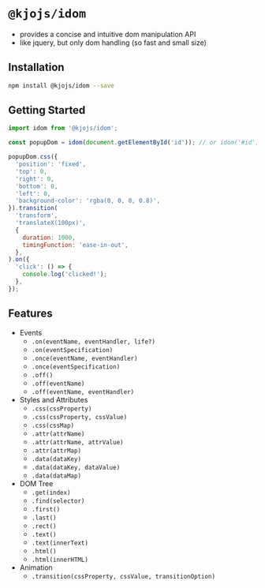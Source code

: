 # `@kjojs/idom`

- provides a concise and intuitive dom manipulation API
- like jquery, but only dom handling (so fast and small size)

## Installation

```sh
npm install @kjojs/idom --save
```

## Getting Started

```js
import idom from '@kjojs/idom';

const popupDom = idom(document.getElementById('id')); // or idom('#id')

popupDom.css({
  'position': 'fixed',
  'top': 0,
  'right': 0,
  'bottom': 0,
  'left': 0,
  'background-color': 'rgba(0, 0, 0, 0.8)',
}).transition(
  'transform',
  'translateX(100px)',
  {
    duration: 1000,
    timingFunction: 'ease-in-out',
  },
).on({
  'click': () => {
    console.log('clicked!');
  },
});
```

## Features

- Events
    - `.on(eventName, eventHandler, life?)`
    - `.on(eventSpecification)`
    - `.once(eventName, eventHandler)`
    - `.once(eventSpecification)`
    - `.off()`
    - `.off(eventName)`
    - `.off(eventName, eventHandler)`
- Styles and Attributes
    - `.css(cssProperty)`
    - `.css(cssProperty, cssValue)`
    - `.css(cssMap)`
    - `.attr(attrName)`
    - `.attr(attrName, attrValue)`
    - `.attr(attrMap)`
    - `.data(dataKey)`
    - `.data(dataKey, dataValue)`
    - `.data(dataMap)`
- DOM Tree
    - `.get(index)`
    - `.find(selector)`
    - `.first()`
    - `.last()`
    - `.rect()`
    - `.text()`
    - `.text(innerText)`
    - `.html()`
    - `.html(innerHTML)`
- Animation
    - `.transition(cssProperty, cssValue, transitionOption)`
